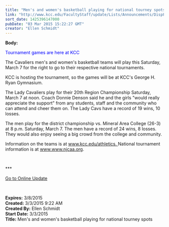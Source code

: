 ```yaml
---
title: "Men's and women's basketball playing for national tourney spots"
link: "http://www.kcc.edu/FacultyStaff/update/Lists/Announcements/DispForm.aspx?ID=1843"
sort_date: 1425396147000
pubDate: "03 Mar 2015 15:22:27 GMT"
creator: "Ellen Schmidt"
---
```


<div><b>Body:</b> <div class="ExternalClass2EF6C5EB78494E6DBF080ABEEFBC89CC"><p style="color:blue">Tournament games are here at KCC</p>
<p>The Cavaliers men's and women's basketball teams will play this Saturday, March 7 for the right to go to their respective national tournaments. </p>
<p>KCC is hosting the tournament, so the games will be at KCC's George H. Ryan Gymnasium. </p>
<p>The Lady Cavaliers play for their 20th Region Championship Saturday, March 7 at noon. Coach Donnie Denson said he and the girls &quot;would really appreciate the support&quot; from any students, staff and the community who can attend and cheer them on. The Lady Cavs have a record of 19 wins, 10 losses.</p>
<p>The men play for the district championship vs. Mineral Area College (26-3) at 8 p.m. Saturday, March 7. The men have a record of 24 wins, 8 losses. They would also enjoy seeing a big crowd from the college and community.</p>
<p>Information on the teams is at <a href="/athletics. ">www.kcc.edu/athletics. </a>National tournament information is at <a href="http://www.www.njcaa.org/">www.www.njcaa.org</a>.</p>
<p> </p>
<p>***</p>
<p><a href="/update">Go to Online Update</a></p>
<p> </p></div></div>
<div><b>Expires:</b> 3/8/2015</div>
<div><b>Created:</b> 3/3/2015 9:22 AM</div>
<div><b>Created By:</b> Ellen Schmidt</div>
<div><b>Start Date:</b> 3/3/2015</div>
<div><b>Title:</b> Men&#39;s and women&#39;s basketball playing for national tourney spots</div>
